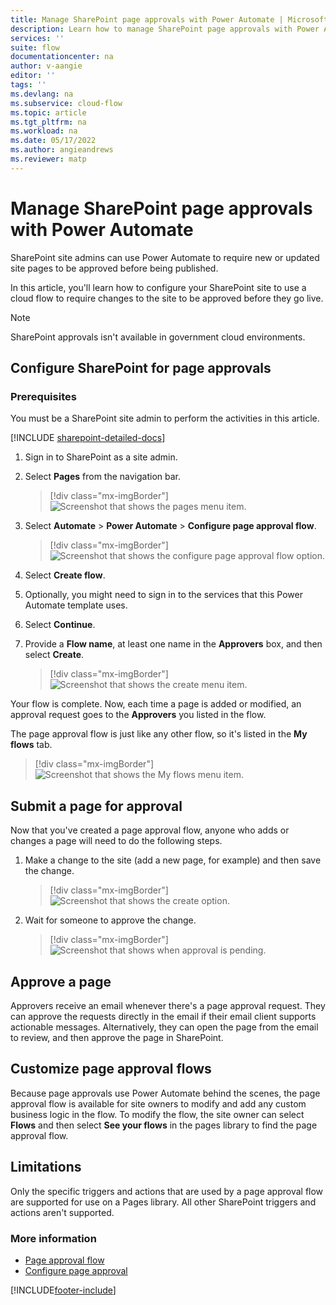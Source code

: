```yaml
---
title: Manage SharePoint page approvals with Power Automate | Microsoft Docs
description: Learn how to manage SharePoint page approvals with Power Automate.
services: ''
suite: flow
documentationcenter: na
author: v-aangie
editor: ''
tags: ''
ms.devlang: na
ms.subservice: cloud-flow
ms.topic: article
ms.tgt_pltfrm: na
ms.workload: na
ms.date: 05/17/2022
ms.author: angieandrews
ms.reviewer: matp
---
```



# Manage SharePoint page approvals with Power Automate

SharePoint site admins can use Power Automate to require new or updated site pages to be approved before being published.

In this article, you'll learn how to configure your SharePoint site to use a cloud flow to require changes to the site to be approved before they go live.

>[!NOTE]
>SharePoint approvals isn't available in government cloud environments.

## Configure SharePoint for page approvals

### Prerequisites

You must be a SharePoint site admin to perform the activities in this article.

[!INCLUDE [sharepoint-detailed-docs](includes/sharepoint-detailed-docs.md)]

1. Sign in to SharePoint as a site admin.
1. Select **Pages** from the navigation bar.

    > [!div class="mx-imgBorder"]
    > ![Screenshot that shows the pages menu item.](media/customize-sharepoint-page-approvals/pages.png "Pages menu item")

1. Select **Automate** > **Power Automate** > **Configure page approval flow**.

    > [!div class="mx-imgBorder"]
    > ![Screenshot that shows the configure page approval flow option.](media/customize-sharepoint-page-approvals/select-page-approval-flow.png "Configure page approval flow option")

1. Select **Create flow**.

1. Optionally, you might need to sign in to the services that this Power Automate template uses.

1. Select **Continue**.

1. Provide a **Flow name**, at least one name in the **Approvers** box, and then select **Create**.

    > [!div class="mx-imgBorder"]
    > ![Screenshot that shows the create menu item.](media/customize-sharepoint-page-approvals/flow-name-approvers-create.png "Create menu item")

Your flow is complete. Now, each time a page is added or modified, an approval request goes to the **Approvers** you listed in the flow.

The page approval flow is just like any other flow, so it's listed in the **My flows** tab.

> [!div class="mx-imgBorder"]
> ![Screenshot that shows the My flows menu item.](media/customize-sharepoint-page-approvals/page-approval-flow-success.png "My flows menu item")

## Submit a page for approval

Now that you've created a page approval flow, anyone who adds or changes a page will need to do the following steps.

 1. Make a change to the site (add a new page, for example) and then save the change.

    > [!div class="mx-imgBorder"]
    > ![Screenshot that shows the create option.](media/customize-sharepoint-page-approvals/create-new-page.png "Create option")

 1. Wait for someone to approve the change.

    > [!div class="mx-imgBorder"]
    > ![Screenshot that shows when approval is pending.](media/customize-sharepoint-page-approvals/wait-for-approval.png "Approval is pending")

## Approve a page

Approvers receive an email whenever there's a page approval request. They can approve the requests directly in the email if their email client supports actionable messages. Alternatively, they can open the page from the email to review, and then approve the page in SharePoint.

## Customize page approval flows

Because page approvals use Power Automate behind the scenes, the page approval flow is available for site owners to modify and add any custom business logic in the flow. To modify the flow, the site owner can select **Flows** and then select **See your flows** in the pages library to find the page approval flow.

## Limitations

Only the specific triggers and actions that are used by a page approval flow are supported for use on a Pages library. All other SharePoint triggers and actions aren't supported.

### More information

- [Page approval flow](https://support.office.com/article/page-approval-flow-a8b2e689-d4a1-4639-8028-333c0ece30d9)
- [Configure page approval](https://support.office.com/article/configure-page-approval-14ce6976-a0a7-427b-b4ab-d28d344a5222)

[!INCLUDE[footer-include](includes/footer-banner.md)]
